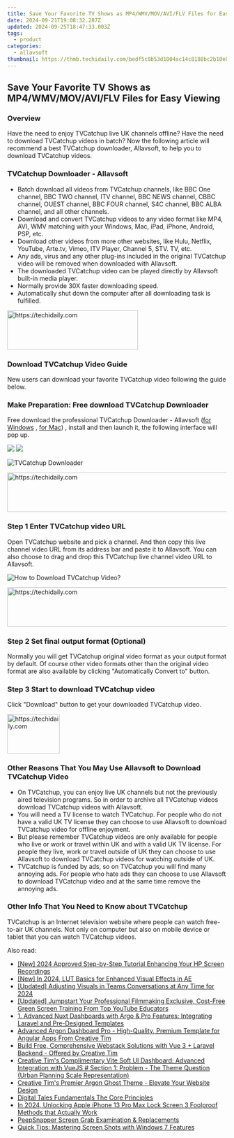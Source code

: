 ```yaml
---
title: Save Your Favorite TV Shows as MP4/WMV/MOV/AVI/FLV Files for Easy Viewing
date: 2024-09-21T19:08:32.287Z
updated: 2024-09-25T18:47:33.003Z
tags:
  - product
categories:
  - allavsoft
thumbnail: https://thmb.techidaily.com/bedf5c8b53d1004ac14c8188bc2b10e8fa9f12bcacb4dbb73e923d456dfdfac8.jpg
---
```


## Save Your Favorite TV Shows as MP4/WMV/MOV/AVI/FLV Files for Easy Viewing

### Overview

Have the need to enjoy TVCatchup live UK channels offline? Have the need to download TVCatchup videos in batch? Now the following article will recommend a best TVCatchup downloader, Allavsoft, to help you to download TVCatchup videos.

### TVCatchup Downloader - Allavsoft

* Batch download all videos from TVCatchup channels, like BBC One channel, BBC TWO channel, ITV channel, BBC NEWS channel, CBBC channel, OUEST channel, BBC FOUR channel, S4C channel, BBC ALBA channel, and all other channels.
* Download and convert TVCatchup videos to any video format like MP4, AVI, WMV matching with your Windows, Mac, iPad, iPhone, Android, PSP, etc.
* Download other videos from more other websites, like Hulu, Netflix, YouTube, Arte.tv, Vimeo, ITV Player, Channel 5, STV. TV, etc.
* Any ads, virus and any other plug-ins included in the original TVCatchup video will be removed when downloaded with Allavsoft.
* The downloaded TVCatchup video can be played directly by Allavsoft built-in media player.
* Normally provide 30X faster downloading speed.
* Automatically shut down the computer after all downloading task is fulfilled.

<!-- affiliate ads begin -->
<a href="https://dhgate.sjv.io/c/5597632/2106655/12108" target="_top" id="2106655">
  <img src="//a.impactradius-go.com/display-ad/12108-2106655" border="0" alt="https://techidaily.com" width="300" height="90"/>
</a>
<img height="0" width="0" src="https://dhgate.sjv.io/i/5597632/2106655/12108" style="position:absolute;visibility:hidden;" border="0" />
<!-- affiliate ads end -->

### Download TVCatchup Video Guide

New users can download your favorite TVCatchup video following the guide below.

### Make Preparation: Free download TVCatchup Downloader

Free download the professional TVCatchup Downloader - Allavsoft ([for Windows](https://tools.techidaily.com/allavsoft/products/) , [for Mac](https://tools.techidaily.com/allavsoft/products/)) , install and then launch it, the following interface will pop up.

[![](https://www.allavsoft.com/how-to/../images/how-to/free-download-win.jpg)](https://tools.techidaily.com/allavsoft/products/) [![](https://www.allavsoft.com/how-to/../images/how-to/free-download-mac.jpg)](https://tools.techidaily.com/allavsoft/products/)

![TVCatchup Downloader](https://www.allavsoft.com/how-to/../images/allavsoft/screen-shot-600.jpg)

<!-- affiliate ads begin -->
<a href="https://appsumo.8odi.net/c/5597632/2082536/7443" target="_top" id="2082536">
  <img src="//a.impactradius-go.com/display-ad/7443-2082536" border="0" alt="https://techidaily.com" width="728" height="90"/>
</a>
<img height="0" width="0" src="https://appsumo.8odi.net/i/5597632/2082536/7443" style="position:absolute;visibility:hidden;" border="0" />
<!-- affiliate ads end -->

### Step 1 Enter TVCatchup video URL

Open TVCatchup website and pick a channel. And then copy this live channel video URL from its address bar and paste it to Allavsoft. You can also choose to drag and drop this TVCatchup live channel video URL to Allavsoft.

![How to Download TVCatchup Video?](https://www.allavsoft.com/how-to/../images/how-to/download-rtmp-video/download-rtmp-video.jpg)

<!-- affiliate ads begin -->
<a href="https://laganoo.pxf.io/c/5597632/1528688/16446" target="_top" id="1528688">
  <img src="//a.impactradius-go.com/display-ad/16446-1528688" border="0" alt="https://techidaily.com" width="728" height="90"/>
</a>
<img height="0" width="0" src="https://laganoo.pxf.io/i/5597632/1528688/16446" style="position:absolute;visibility:hidden;" border="0" />
<!-- affiliate ads end -->

### Step 2 Set final output format (Optional)

Normally you will get TVCatchup original video format as your output format by default. Of course other video formats other than the original video format are also available by clicking "Automatically Convert to" button.

### Step 3 Start to download TVCatchup video

Click "Download" button to get your downloaded TVCatchup video.

<!-- affiliate ads begin -->
<a href="https://aligracehair.sjv.io/c/5597632/2135393/19272" target="_top" id="2135393">
  <img src="//a.impactradius-go.com/display-ad/19272-2135393" border="0" alt="https://techidaily.com" width="120" height="90"/>
</a>
<img height="0" width="0" src="https://aligracehair.sjv.io/i/5597632/2135393/19272" style="position:absolute;visibility:hidden;" border="0" />
<!-- affiliate ads end -->

### Other Reasons That You May Use Allavsoft to Download TVCatchup Video

* On TVCatchup, you can enjoy live UK channels but not the previously aired television programs. So in order to archive all TVCatchup videos download TVCatchup videos with Allavsoft.
* You will need a TV license to watch TVCatchup. For people who do not have a valid UK TV license they can choose to use Allavsoft to download TVCatchup video for offline enjoyment.
* But please remember TVCatchup videos are only available for people who live or work or travel within UK and with a valid UK TV license. For people they live, work or travel outside of UK they can choose to use Allavsoft to download TVCatchup videos for watching outside of UK.
* TVCatchup is funded by ads, so on TVCatchup you will find many annoying ads. For people who hate ads they can choose to use Allavsoft to download TVCatchup video and at the same time remove the annoying ads.

### Other Info That You Need to Know about TVCatchup

TVCatchup is an Internet television website where people can watch free-to-air UK channels. Not only on computer but also on mobile device or tablet that you can watch TVCatchup videos.

<ins class="adsbygoogle"
     style="display:block"
     data-ad-format="autorelaxed"
     data-ad-client="ca-pub-7571918770474297"
     data-ad-slot="1223367746"></ins>

<ins class="adsbygoogle"
     style="display:block"
     data-ad-client="ca-pub-7571918770474297"
     data-ad-slot="8358498916"
     data-ad-format="auto"
     data-full-width-responsive="true"></ins>

<span class="atpl-alsoreadstyle">Also read:</span>
<div><ul>
<li><a href="https://digital-screen-recording.techidaily.com/new-2024-approved-step-by-step-tutorial-enhancing-your-hp-screen-recordings/"><u>[New] 2024 Approved Step-by-Step Tutorial Enhancing Your HP Screen Recordings</u></a></li>
<li><a href="https://fox-helps.techidaily.com/new-in-2024-lut-basics-for-enhanced-visual-effects-in-ae/"><u>[New] In 2024, LUT Basics for Enhanced Visual Effects in AE</u></a></li>
<li><a href="https://screen-capture.techidaily.com/updated-adjusting-visuals-in-teams-conversations-at-any-time-for-2024/"><u>[Updated] Adjusting Visuals in Teams Conversations at Any Time for 2024</u></a></li>
<li><a href="https://facebook-record-videos.techidaily.com/updated-jumpstart-your-professional-filmmaking-exclusive-cost-free-green-screen-training-from-top-youtube-educators/"><u>[Updated] Jumpstart Your Professional Filmmaking Exclusive, Cost-Free Green Screen Training From Top YouTube Educators</u></a></li>
<li><a href="https://fox-web3.techidaily.com/1-advanced-nuxt-dashboards-with-argo-and-pro-features-integrating-laravel-and-pre-designed-templates/"><u>1. Advanced Nuxt Dashboards with Argo & Pro Features: Integrating Laravel and Pre-Designed Templates</u></a></li>
<li><a href="https://fox-web3.techidaily.com/advanced-argon-dashboard-pro-high-quality-premium-template-for-angular-apps-from-creative-tim/"><u>Advanced Argon Dashboard Pro - High-Quality, Premium Template for Angular Apps From Creative Tim</u></a></li>
<li><a href="https://fox-web3.techidaily.com/build-free-comprehensive-webstack-solutions-with-vue-3-plus-laravel-backend-offered-by-creative-tim/"><u>Build Free, Comprehensive Webstack Solutions with Vue 3 + Laravel Backend - Offered by Creative Tim</u></a></li>
<li><a href="https://fox-web3.techidaily.com/creative-tims-complimentary-vite-soft-ui-dashboard-advanced-integration-with-vuejs-section-1-problem-the-theme-question-urban-planning-scale-representation.5/"><u>Creative Tim's Complimentary Vite Soft UI Dashboard: Advanced Integration with VueJS # Section 1: Problem - The Theme Question (Urban Planning Scale Representation)</u></a></li>
<li><a href="https://fox-web3.techidaily.com/creative-tims-premier-argon-ghost-theme-elevate-your-website-design/"><u>Creative Tim's Premier Argon Ghost Theme - Elevate Your Website Design</u></a></li>
<li><a href="https://extra-tips.techidaily.com/digital-tales-fundamentals-the-core-principles/"><u>Digital Tales Fundamentals The Core Principles</u></a></li>
<li><a href="https://ios-unlock.techidaily.com/in-2024-unlocking-apple-iphone-13-pro-max-lock-screen-3-foolproof-methods-that-actually-work-by-drfone-ios/"><u>In 2024, Unlocking Apple iPhone 13 Pro Max Lock Screen 3 Foolproof Methods that Actually Work</u></a></li>
<li><a href="https://video-capture.techidaily.com/peepsnapper-screen-grab-examination-and-replacements/"><u>PeepSnapper Screen Grab Examination & Replacements</u></a></li>
<li><a href="https://techno-recovery.techidaily.com/quick-tips-mastering-screen-shots-with-windows-7-features/"><u>Quick Tips: Mastering Screen Shots with Windows 7 Features</u></a></li>
</ul></div>

